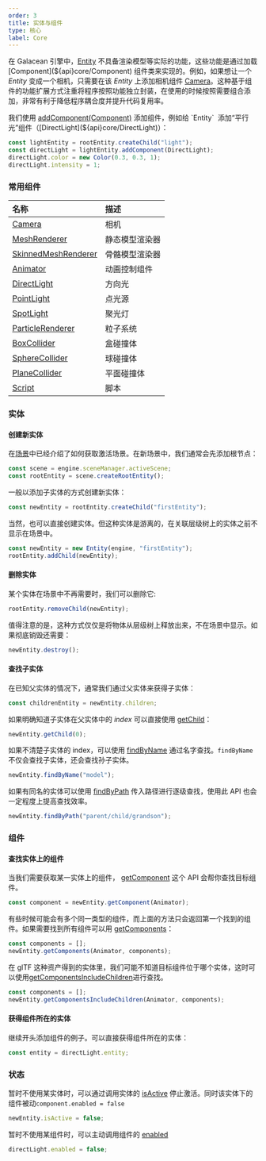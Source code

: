 ```yaml
---
order: 3
title: 实体与组件
type: 核心
label: Core
---
```


在 Galacean 引擎中，[Entity](${api}core/Entity) 不具备渲染模型等实际的功能，这些功能是通过加载 [Component](${api}core/Component) 组件类来实现的。例如，如果想让一个 _Entity_ 变成一个相机，只需要在该 _Entity_ 上添加相机组件 [Camera](${api}core/Camera)。这种基于组件的功能扩展方式注重将程序按照功能独立封装，在使用的时候按照需要组合添加，非常有利于降低程序耦合度并提升代码复用率。

我们使用 [addComponent(Component)](${api}core/Entity#addComponent) 添加组件，例如给 `Entity`  添加“平行光”组件（[DirectLight](${api}core/DirectLight)）：

```typescript
const lightEntity = rootEntity.createChild("light");
const directLight = lightEntity.addComponent(DirectLight);
directLight.color = new Color(0.3, 0.3, 1);
directLight.intensity = 1;
```

### 常用组件

| 名称                                                  | 描述           |
| :---------------------------------------------------- | :------------- |
| [Camera](${api}core/Camera)                           | 相机           |
| [MeshRenderer](${api}core/MeshRenderer)               | 静态模型渲染器 |
| [SkinnedMeshRenderer](${api}core/SkinnedMeshRenderer) | 骨骼模型渲染器 |
| [Animator](${api}core/Animator)                       | 动画控制组件   |
| [DirectLight](${api}core/DirectLight)                 | 方向光         |
| [PointLight](${api}core/PointLight)                   | 点光源         |
| [SpotLight](${api}core/SpotLight)                     | 聚光灯         |
| [ParticleRenderer](${api}core/ParticleRenderer)       | 粒子系统       |
| [BoxCollider](${api}core/BoxCollider)                 | 盒碰撞体       |
| [SphereCollider](${api}core/SphereCollider)           | 球碰撞体       |
| [PlaneCollider](${api}core/PlaneCollider)             | 平面碰撞体     |
| [Script](${api}core/Script)                           | 脚本           |

### 实体

#### 创建新实体

在[场景](${docs}script-cn)中已经介绍了如何获取激活场景。在新场景中，我们通常会先添加根节点：

```typescript
const scene = engine.sceneManager.activeScene;
const rootEntity = scene.createRootEntity();
```

一般以添加子实体的方式创建新实体：

```typescript
const newEntity = rootEntity.createChild("firstEntity");
```

当然，也可以直接创建实体。但这种实体是游离的，在关联层级树上的实体之前不显示在场景中。

```typescript
const newEntity = new Entity(engine, "firstEntity");
rootEntity.addChild(newEntity);
```

#### 删除实体

某个实体在场景中不再需要时，我们可以删除它:

```typescript
rootEntity.removeChild(newEntity);
```

值得注意的是，这种方式仅仅是将物体从层级树上释放出来，不在场景中显示。如果彻底销毁还需要：

```typescript
newEntity.destroy();
```

#### 查找子实体

在已知父实体的情况下，通常我们通过父实体来获得子实体：

```typescript
const childrenEntity = newEntity.children;
```

如果明确知道子实体在父实体中的 _index_ 可以直接使用 [getChild](${api}core/Entity#getChild)：

```typescript
newEntity.getChild(0);
```

如果不清楚子实体的 index，可以使用 [findByName](${api}core/Entity#findByName) 通过名字查找。`findByName` 不仅会查找子实体，还会查找孙子实体。

```typescript
newEntity.findByName("model");
```

如果有同名的实体可以使用 [findByPath](${api}core/Entity#findByPath) 传入路径进行逐级查找，使用此 API 也会一定程度上提高查找效率。

```typescript
newEntity.findByPath("parent/child/grandson");
```

### 组件

#### 查找实体上的组件

当我们需要获取某一实体上的组件， [getComponent](${api}core/Entity#getComponent) 这个 API 会帮你查找目标组件。

```typescript
const component = newEntity.getComponent(Animator);
```

有些时候可能会有多个同一类型的组件，而上面的方法只会返回第一个找到的组件。如果需要找到所有组件可以用 [getComponents](${api}core/Entity#getComponents)：

```typescript
const components = [];
newEntity.getComponents(Animator, components);
```

在 glTF 这种资产得到的实体里，我们可能不知道目标组件位于哪个实体，这时可以使用[getComponentsIncludeChildren](${api}core/Entity#getComponentsIncludeChildren)进行查找。

```typescript
const components = [];
newEntity.getComponentsIncludeChildren(Animator, components);
```

#### 获得组件所在的实体

继续开头添加组件的例子。可以直接获得组件所在的实体：

```typescript
const entity = directLight.entity;
```

### 状态

暂时不使用某实体时，可以通过调用实体的 [isActive](${api}core/Entity#isActive) 停止激活。同时该实体下的组件被动`component.enabled = false`

```typescript
newEntity.isActive = false;
```

暂时不使用某组件时，可以主动调用组件的 [enabled](${api}core/Component#enabled)

```typescript
directLight.enabled = false;
```